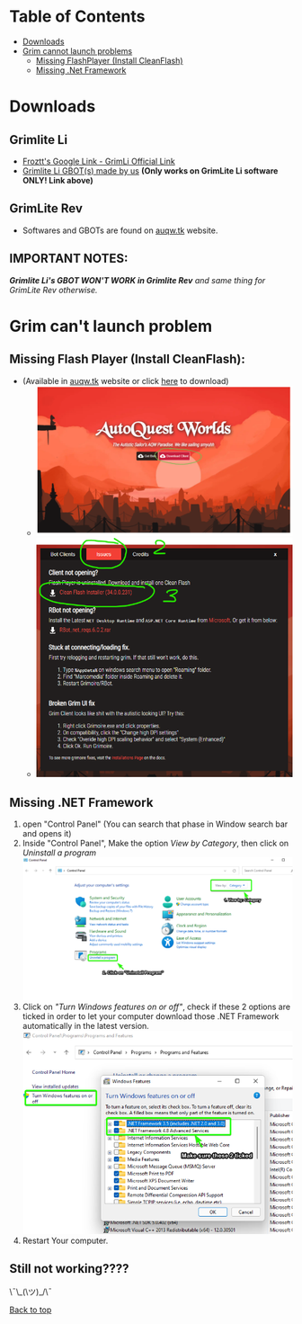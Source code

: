 <a name="Top_menu"/></a>
# Table of Contents
- [Downloads](#downloads)
- [Grim cannot launch problems](#reconnect_problems)
	- [Missing FlashPlayer \(Install CleanFlash\)](#no_cleanflash)
	- [Missing \.Net Framework](#no_net_framework)
	

<a name = "downloads"/></a>
# Downloads
## Grimlite Li
- [Froztt\'s Google Link - GrimLi Official Link](https://drive.google.com/drive/folders/1P2XUDaOgGAkPh-obI0sn1w5D8pA3jhQN?fbclid=IwAR1deSzsQsGjV7L3Y6u9an-flOtWeBwHSaHowWDpTolR8TwBP3MOTDuOPUs)
- [Grimlite Li GBOT(s) made by us](https://minhaskamal.github.io/DownGit/#/home?url=https://github.com/nicknggt/Grimlite-Li-GBOT/tree/main/Grim_Li_GBOT) **(Only works on GrimLite Li software ONLY! Link above)**

## GrimLite Rev
- Softwares and GBOTs are found on [auqw.tk](https://auqw.tk/) website.

## IMPORTANT NOTES:
_**Grimlite Li's GBOT WON'T WORK in Grimlite Rev** and same thing for GrimLite Rev otherwise._

<a name = "reconnect_problems"/></a>
# Grim can't launch problem

<a name = "no_cleanflash"/></a>
## Missing Flash Player (Install CleanFlash):
- (Available in [auqw.tk](https://auqw.tk/) website or click [here](https://github.com/nicknggt/Grimlite-Li-GBOT/releases/download/CleanFlash_34.0.0.231/cleanflash3400231installer1.zip) to download)
	- ![auqw_CleanFlash_1](./stuck_at_connecting_tutorial/cleanflash_auqw_tk/step_1.png)
	- ![auqw_CleanFlash_2](./stuck_at_connecting_tutorial/cleanflash_auqw_tk/step_2.png)


<a name = "no_net_framework"/></a>
## Missing \.NET Framework
1. open "Control Panel" (You can search that phase in Window search bar and opens it)
2. Inside "Control Panel", Make the option *View by Category*, then click on *Uninstall a program*
![s1_c_panel](./stuck_at_connecting_tutorial/C_Panel_s1.png)
3. Click on *"Turn Windows features on or off"*, check if these 2 options are ticked in order to let your computer download those .NET Framework automatically in the latest version.
![s2_c_panel](./stuck_at_connecting_tutorial/C_Panel_s2.png)
4. Restart Your computer.



## Still not working????
\¯\\\_\(\ツ\)\_\/\¯

[Back to top](#Top_menu)